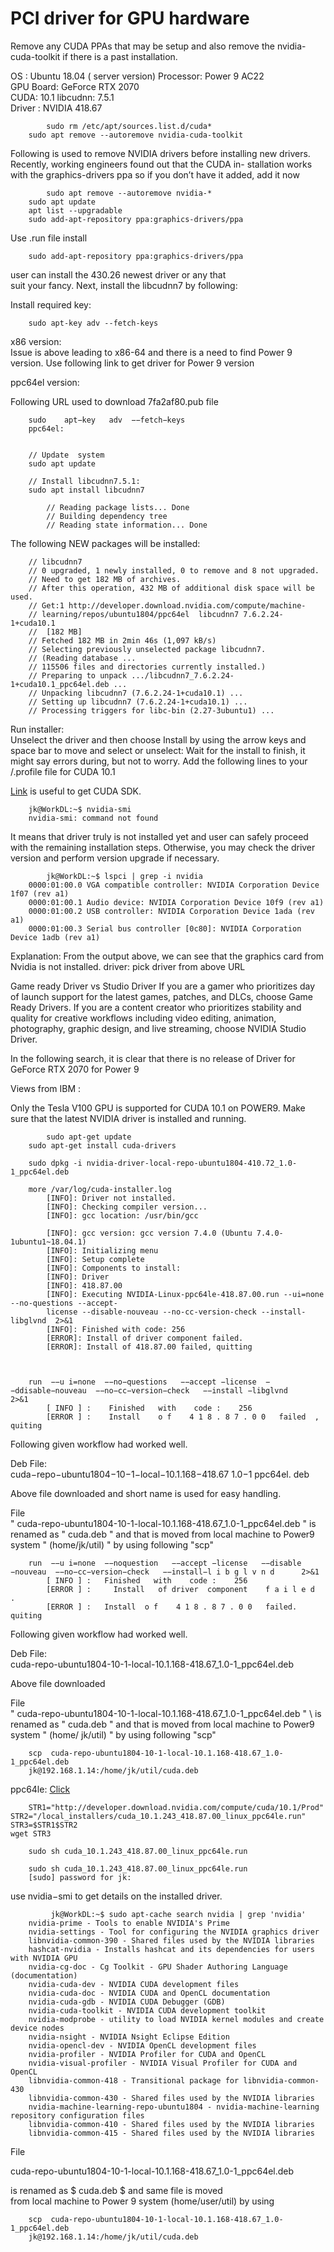 
# PCI driver for GPU hardware

Remove any CUDA PPAs that may be setup and also
remove the nvidia-cuda-toolkit  if there is a past installation. 

OS :           Ubuntu 18.04 ( server version) Processor:         Power 9 AC22 <br>
GPU Board:     GeForce RTX 2070 <br>
CUDA:          10.1 libcudnn:           7.5.1 <br>
Driver :       NVIDIA 418.67 <br>

        	sudo rm /etc/apt/sources.list.d/cuda*
		sudo apt remove --autoremove nvidia-cuda-toolkit	
	
Following  is  used  to  remove  NVIDIA  drivers  before  installing  new drivers.   
Recently,  working  engineers  found  out  that  the  CUDA  in- stallation  works 
with the graphics-drivers ppa so if you don’t have it added,  add  it  now

        	sudo apt remove --autoremove nvidia-*
		sudo apt update
		apt list --upgradable
		sudo add-apt-repository ppa:graphics-drivers/ppa	

Use  .run  file  install

		sudo add-apt-repository ppa:graphics-drivers/ppa 	

user  can install  the 430.26 newest  driver or  any that  
suit  your  fancy. Next,  install  the  libcudnn7  by  following:

Install  required  key:
		
		sudo apt-key adv --fetch-keys 	

x86  version:     <br>
Issue  is  above  leading  to  x86-64  and there is a  need  to  find  Power  9  version. 
Use  following  link  to  get  driver  for  Power  9  version 

ppc64el  version:   <br> 

Following  URL  used  to  download  7fa2af80.pub  file

		sudo    apt−key   adv  −−fetch−keys
		ppc64el:    


		// Update  system 
		sudo apt update
	
		// Install libcudnn7.5.1:
		sudo apt install libcudnn7
	
			// Reading package lists... Done
			// Building dependency tree  	 
			// Reading state information... Done
	
The following NEW packages will be installed:

		// libcudnn7
		// 0 upgraded, 1 newly installed, 0 to remove and 8 not upgraded.
		// Need to get 182 MB of archives.
		// After this operation, 432 MB of additional disk space will be used.
		// Get:1 http://developer.download.nvidia.com/compute/machine-
		// learning/repos/ubuntu1804/ppc64el  libcudnn7 7.6.2.24-1+cuda10.1
		//  [182 MB]
		// Fetched 182 MB in 2min 46s (1,097 kB/s) 
		// Selecting previously unselected package libcudnn7.
		// (Reading database ... 
		// 115506 files and directories currently installed.)
		// Preparing to unpack .../libcudnn7_7.6.2.24-1+cuda10.1_ppc64el.deb ...
		// Unpacking libcudnn7 (7.6.2.24-1+cuda10.1) ...
		// Setting up libcudnn7 (7.6.2.24-1+cuda10.1) ...
		// Processing triggers for libc-bin (2.27-3ubuntu1) ...
	

Run  installer: <br>
Unselect  the  driver  and  then  choose  Install  by  using  the  arrow  keys
and  space  bar  to  move  and  select  or  unselect:  Wait  for  the  install 
to finish, it might say errors during, but not to worry.  Add the following lines 
to  your   /.profile  file  for  CUDA  10.1

[Link]( https://tech.amikelive.com/node-731/how-to-properly-install-nvidia-graphics-driver-on-ubuntu-16-04/ ) is useful to get CUDA SDK.

	
		jk@WorkDL:~$ nvidia-smi
		nvidia-smi: command not found
	
	
It  means  that  driver  truly  is  not  installed  yet  and  user  can  safely proceed  
with  the  remaining  installation  steps.   Otherwise,  you  may check  the  driver  
version  and  perform  version  upgrade  if  necessary.

        	jk@WorkDL:~$ lspci | grep -i nvidia
		0000:01:00.0 VGA compatible controller: NVIDIA Corporation Device 1f07 (rev a1)
		0000:01:00.1 Audio device: NVIDIA Corporation Device 10f9 (rev a1)
		0000:01:00.2 USB controller: NVIDIA Corporation Device 1ada (rev a1)
		0000:01:00.3 Serial bus controller [0c80]: NVIDIA Corporation Device 1adb (rev a1)

Explanation:   From  the  output  above,  we  can  see  that  the  graphics card  from
Nvidia  is  not  installed. driver:  pick  driver  from  above  URL

Game  ready  Driver  vs  Studio  Driver If you are a gamer who prioritizes day of launch support 
for the latest games,  patches,  and  DLCs,  choose  Game  Ready  Drivers.  If  you  are a  content
creator  who  prioritizes  stability  and  quality  for  creative workflows  including  video 
editing,  animation,  photography,  graphic design,  and  live  streaming,  choose  NVIDIA  Studio  Driver.

In  the  following  search,  it  is  clear  that  there  is  no  release  of  Driver for  GeForce 
RTX  2070  for  Power  9

Views  from  IBM  :  

Only the Tesla V100 GPU is supported for CUDA 10.1 on POWER9.
Make  sure  that  the  latest  NVIDIA  driver  is  installed  and  running.



        	sudo apt-get update
		sudo apt-get install cuda-drivers
	
		sudo dpkg -i nvidia-driver-local-repo-ubuntu1804-410.72_1.0-1_ppc64el.deb
	
		more /var/log/cuda-installer.log
			[INFO]: Driver not installed.
			[INFO]: Checking compiler version...
			[INFO]: gcc location: /usr/bin/gcc
	
			[INFO]: gcc version: gcc version 7.4.0 (Ubuntu 7.4.0-1ubuntu1~18.04.1)
			[INFO]: Initializing menu
			[INFO]: Setup complete
			[INFO]: Components to install:
			[INFO]: Driver
			[INFO]: 418.87.00
			[INFO]: Executing NVIDIA-Linux-ppc64le-418.87.00.run --ui=none --no-questions --accept-
			license --disable-nouveau --no-cc-version-check --install-libglvnd  2>&1
			[INFO]: Finished with code: 256
			[ERROR]: Install of driver component failed.
			[ERROR]: Install of 418.87.00 failed, quitting 


 
 		run  −−u i=none  −−no−questions   −−accept −license  −−ddisable−nouveau  −−no−cc−version−check   −−install −libglvnd      2>&1
			[ INFO ] :    Finished   with    code :    256
			[ERROR ] :    Install    o f    4 1 8 . 8 7 . 0 0   failed  ,   quiting



Following  given  workflow  had  worked  well.

Deb  File: <br>
cuda−repo−ubuntu1804−10−1−local−10.1.168−418.67  1.0−1  ppc64el. deb

Above  file  downloaded and short name is used for easy handling. 

File  
" cuda-repo-ubuntu1804-10-1-local-10.1.168-418.67_1.0-1_ppc64el.deb " 
is renamed as " cuda.deb " and that is  moved  from local machine  to 
Power9 system  " (home/jk/util) "    by using following "scp"



		run  −−u i=none  −−noquestion   −−accept −license   −−disable −nouveau  −−no−cc−version−check   −−install−l i b g l v n d      2>&1
			[ INFO ] :   Finished   with    code :    256
			[ERROR ] :     Install   of driver  component    f a i l e d  .
			[ERROR ] :   Install  o f    4 1 8 . 8 7 . 0 0   failed. quiting


Following  given workflow had worked well. 

Deb File:  <br>
cuda-repo-ubuntu1804-10-1-local-10.1.168-418.67_1.0-1_ppc64el.deb   

Above file downloaded  


File  
 " cuda-repo-ubuntu1804-10-1-local-10.1.168-418.67_1.0-1_ppc64el.deb "  \\
is renamed as  " cuda.deb "  and that is  moved  from local machine  to 
Power9 system " (home/ jk/util) "    by using following "scp"



		scp  cuda-repo-ubuntu1804-10-1-local-10.1.168-418.67_1.0-1_ppc64el.deb
		jk@192.168.1.14:/home/jk/util/cuda.deb


ppc64le:
[Click ](https://developer.nvidia.com/cuda-downloads?target_os=Linux&target_arch=ppc64le&target_distro=Ubuntu&target_version=1804&target_type=runfilelocal )





        STR1="http://developer.download.nvidia.com/compute/cuda/10.1/Prod"
	STR2="/local_installers/cuda_10.1.243_418.87.00_linux_ppc64le.run"
	STR3=$STR1$STR2
	wget STR3 
	
		sudo sh cuda_10.1.243_418.87.00_linux_ppc64le.run
	
		sudo sh cuda_10.1.243_418.87.00_linux_ppc64le.run
		[sudo] password for jk:

 use  nvidia−smi  to  get  details  on  the  installed  driver.
         
       		 jk@WorkDL:~$ sudo apt-cache search nvidia | grep 'nvidia'
		nvidia-prime - Tools to enable NVIDIA's Prime
		nvidia-settings - Tool for configuring the NVIDIA graphics driver
		libnvidia-common-390 - Shared files used by the NVIDIA libraries
		hashcat-nvidia - Installs hashcat and its dependencies for users with NVIDIA GPU
		nvidia-cg-doc - Cg Toolkit - GPU Shader Authoring Language (documentation)
		nvidia-cuda-dev - NVIDIA CUDA development files
		nvidia-cuda-doc - NVIDIA CUDA and OpenCL documentation
		nvidia-cuda-gdb - NVIDIA CUDA Debugger (GDB)
		nvidia-cuda-toolkit - NVIDIA CUDA development toolkit
		nvidia-modprobe - utility to load NVIDIA kernel modules and create device nodes
		nvidia-nsight - NVIDIA Nsight Eclipse Edition
		nvidia-opencl-dev - NVIDIA OpenCL development files
		nvidia-profiler - NVIDIA Profiler for CUDA and OpenCL
		nvidia-visual-profiler - NVIDIA Visual Profiler for CUDA and OpenCL
		libnvidia-common-418 - Transitional package for libnvidia-common-430
		libnvidia-common-430 - Shared files used by the NVIDIA libraries
		nvidia-machine-learning-repo-ubuntu1804 - nvidia-machine-learning repository configuration files
		libnvidia-common-410 - Shared files used by the NVIDIA libraries
		libnvidia-common-415 - Shared files used by the NVIDIA libraries

File 

cuda-repo-ubuntu1804-10-1-local-10.1.168-418.67_1.0-1_ppc64el.deb	

is renamed as $ cuda.deb $ and same file is  moved  
from local machine  to  Power 9 system (home/user/util)  by using 

		scp  cuda-repo-ubuntu1804-10-1-local-10.1.168-418.67_1.0-1_ppc64el.deb 
		jk@192.168.1.14:/home/jk/util/cuda.deb	






